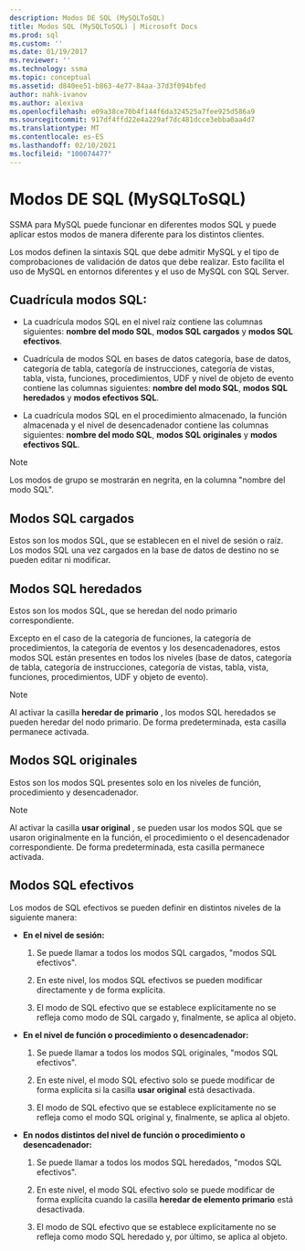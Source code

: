 ```yaml
---
description: Modos DE SQL (MySQLToSQL)
title: Modos SQL (MySQLToSQL) | Microsoft Docs
ms.prod: sql
ms.custom: ''
ms.date: 01/19/2017
ms.reviewer: ''
ms.technology: ssma
ms.topic: conceptual
ms.assetid: d840ee51-b863-4e77-84aa-37d3f094bfed
author: nahk-ivanov
ms.author: alexiva
ms.openlocfilehash: e09a38ce70b4f144f6da324525a7fee925d586a9
ms.sourcegitcommit: 917df4ffd22e4a229af7dc481dcce3ebba0aa4d7
ms.translationtype: MT
ms.contentlocale: es-ES
ms.lasthandoff: 02/10/2021
ms.locfileid: "100074477"
---
```

# <a name="sql-modes-mysqltosql"></a>Modos DE SQL (MySQLToSQL)
SSMA para MySQL puede funcionar en diferentes modos SQL y puede aplicar estos modos de manera diferente para los distintos clientes.  
  
Los modos definen la sintaxis SQL que debe admitir MySQL y el tipo de comprobaciones de validación de datos que debe realizar. Esto facilita el uso de MySQL en entornos diferentes y el uso de MySQL con SQL Server.  
  
## <a name="sql-modes-grid"></a>Cuadrícula modos SQL:  
  
-   La cuadrícula modos SQL en el nivel raíz contiene las columnas siguientes: **nombre del modo SQL**, **modos SQL cargados** y **modos SQL efectivos**.  
  
-   Cuadrícula de modos SQL en bases de datos categoría, base de datos, categoría de tabla, categoría de instrucciones, categoría de vistas, tabla, vista, funciones, procedimientos, UDF y nivel de objeto de evento contiene las columnas siguientes: **nombre del modo SQL**, **modos SQL heredados** y **modos efectivos SQL**.  
  
-   La cuadrícula modos SQL en el procedimiento almacenado, la función almacenada y el nivel de desencadenador contiene las columnas siguientes: **nombre del modo SQL**,  **modos SQL originales** y **modos efectivos SQL**.  
  
> [!NOTE]  
> Los modos de grupo se mostrarán en negrita, en la columna "nombre del modo SQL".  
  
## <a name="loaded-sql-modes"></a>Modos SQL cargados  
Estos son los modos SQL, que se establecen en el nivel de sesión o raíz. Los modos SQL una vez cargados en la base de datos de destino no se pueden editar ni modificar.  
  
## <a name="inherited-sql-modes"></a>Modos SQL heredados  
Estos son los modos SQL, que se heredan del nodo primario correspondiente.  
  
Excepto en el caso de la categoría de funciones, la categoría de procedimientos, la categoría de eventos y los desencadenadores, estos modos SQL están presentes en todos los niveles (base de datos, categoría de tabla, categoría de instrucciones, categoría de vistas, tabla, vista, funciones, procedimientos, UDF y objeto de evento).  
  
> [!NOTE]  
> Al activar la casilla **heredar de primario** , los modos SQL heredados se pueden heredar del nodo primario. De forma predeterminada, esta casilla permanece activada.  
  
## <a name="original-sql-modes"></a>Modos SQL originales  
Estos son los modos SQL presentes solo en los niveles de función, procedimiento y desencadenador.  
  
> [!NOTE]  
> Al activar la casilla **usar original** , se pueden usar los modos SQL que se usaron originalmente en la función, el procedimiento o el desencadenador correspondiente. De forma predeterminada, esta casilla permanece activada.  
  
## <a name="effective-sql-modes"></a>Modos SQL efectivos  
Los modos de SQL efectivos se pueden definir en distintos niveles de la siguiente manera:  
  
-   **En el nivel de sesión:**  
  
    1.  Se puede llamar a todos los modos SQL cargados, "modos SQL efectivos".  
  
    2.  En este nivel, los modos SQL efectivos se pueden modificar directamente y de forma explícita.  
  
    3.  El modo de SQL efectivo que se establece explícitamente no se refleja como modo de SQL cargado y, finalmente, se aplica al objeto.  
  
-   **En el nivel de función o procedimiento o desencadenador:**  
  
    1.  Se puede llamar a todos los modos SQL originales, "modos SQL efectivos".  
  
    2.  En este nivel, el modo SQL efectivo solo se puede modificar de forma explícita si la casilla **usar original** está desactivada.  
  
    3.  El modo de SQL efectivo que se establece explícitamente no se refleja como el modo SQL original y, finalmente, se aplica al objeto.  
  
-   **En nodos distintos del nivel de función o procedimiento o desencadenador:**  
  
    1.  Se puede llamar a todos los modos SQL heredados, "modos SQL efectivos".  
  
    2.  En este nivel, el modo SQL efectivo solo se puede modificar de forma explícita cuando la casilla **heredar de elemento primario** está desactivada.  
  
    3.  El modo de SQL efectivo que se establece explícitamente no se refleja como modo SQL heredado y, por último, se aplica al objeto.  
  
